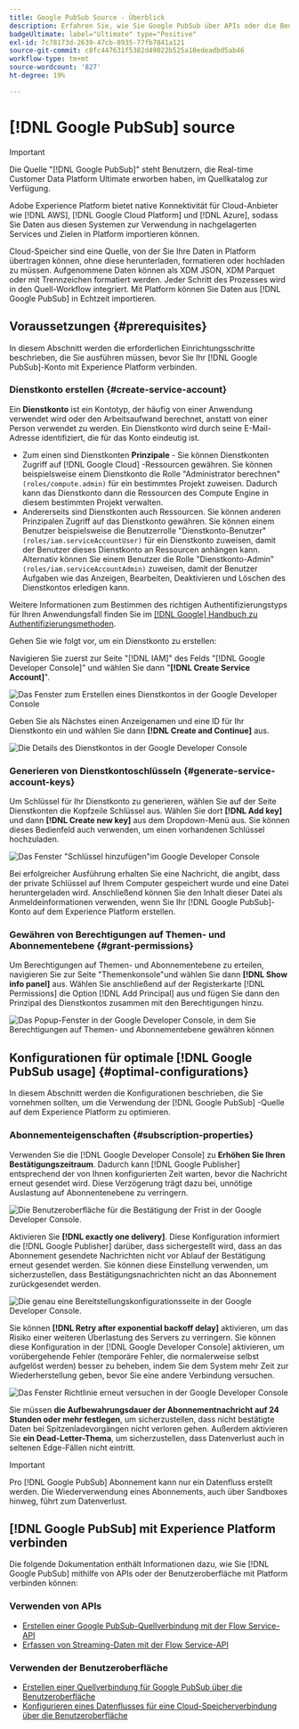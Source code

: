 ```yaml
---
title: Google PubSub Source - Überblick
description: Erfahren Sie, wie Sie Google PubSub über APIs oder die Benutzeroberfläche mit Adobe Experience Platform verbinden.
badgeUltimate: label="Ultimate" type="Positive"
exl-id: 7c78173d-2639-47cb-8935-77fb7841a121
source-git-commit: c8fc447631f5382d49022b525a10edeadbd5ab46
workflow-type: tm+mt
source-wordcount: '827'
ht-degree: 19%

---
```


# [!DNL Google PubSub] source

>[!IMPORTANT]
>
>Die Quelle &quot;[!DNL Google PubSub]&quot; steht Benutzern, die Real-time Customer Data Platform Ultimate erworben haben, im Quellkatalog zur Verfügung.

Adobe Experience Platform bietet native Konnektivität für Cloud-Anbieter wie [!DNL AWS], [!DNL Google Cloud Platform] und [!DNL Azure], sodass Sie Daten aus diesen Systemen zur Verwendung in nachgelagerten Services und Zielen in Platform importieren können.

Cloud-Speicher sind eine Quelle, von der Sie Ihre Daten in Platform übertragen können, ohne diese herunterladen, formatieren oder hochladen zu müssen. Aufgenommene Daten können als XDM JSON, XDM Parquet oder mit Trennzeichen formatiert werden. Jeder Schritt des Prozesses wird in den Quell-Workflow integriert. Mit Platform können Sie Daten aus [!DNL Google PubSub] in Echtzeit importieren.

## Voraussetzungen {#prerequisites}

In diesem Abschnitt werden die erforderlichen Einrichtungsschritte beschrieben, die Sie ausführen müssen, bevor Sie Ihr [!DNL Google PubSub]-Konto mit Experience Platform verbinden.

### Dienstkonto erstellen {#create-service-account}

Ein **Dienstkonto** ist ein Kontotyp, der häufig von einer Anwendung verwendet wird oder den Arbeitsaufwand berechnet, anstatt von einer Person verwendet zu werden. Ein Dienstkonto wird durch seine E-Mail-Adresse identifiziert, die für das Konto eindeutig ist.

* Zum einen sind Dienstkonten **Prinzipale** - Sie können Dienstkonten Zugriff auf [!DNL Google Cloud] -Ressourcen gewähren. Sie können beispielsweise einem Dienstkonto die Rolle &quot;Administrator berechnen&quot;`(roles/compute.admin)` für ein bestimmtes Projekt zuweisen. Dadurch kann das Dienstkonto dann die Ressourcen des Compute Engine in diesem bestimmten Projekt verwalten.
* Andererseits sind Dienstkonten auch Ressourcen. Sie können anderen Prinzipalen Zugriff auf das Dienstkonto gewähren. Sie können einem Benutzer beispielsweise die Benutzerrolle &quot;Dienstkonto-Benutzer&quot;`(roles/iam.serviceAccountUser)` für ein Dienstkonto zuweisen, damit der Benutzer dieses Dienstkonto an Ressourcen anhängen kann. Alternativ können Sie einem Benutzer die Rolle &quot;Dienstkonto-Admin&quot;`(roles/iam.serviceAccountAdmin)` zuweisen, damit der Benutzer Aufgaben wie das Anzeigen, Bearbeiten, Deaktivieren und Löschen des Dienstkontos erledigen kann.

Weitere Informationen zum Bestimmen des richtigen Authentifizierungstyps für Ihren Anwendungsfall finden Sie im [[!DNL Google] Handbuch zu Authentifizierungsmethoden](https://cloud.google.com/docs/authentication).

Gehen Sie wie folgt vor, um ein Dienstkonto zu erstellen:

Navigieren Sie zuerst zur Seite &quot;[!DNL IAM]&quot; des Felds &quot;[!DNL Google Developer Console]&quot; und wählen Sie dann &quot;**[!DNL Create Service Account]**&quot;.

![Das Fenster zum Erstellen eines Dienstkontos in der Google Developer Console](../../images/tutorials/create/google-pubsub/create-service-account.png)

Geben Sie als Nächstes einen Anzeigenamen und eine ID für Ihr Dienstkonto ein und wählen Sie dann **[!DNL Create and Continue]** aus.

![Die Details des Dienstkontos in der Google Developer Console](../../images/tutorials/create/google-pubsub/service-account-details.png)

### Generieren von Dienstkontoschlüsseln {#generate-service-account-keys}

Um Schlüssel für Ihr Dienstkonto zu generieren, wählen Sie auf der Seite Dienstkonten die Kopfzeile Schlüssel aus. Wählen Sie dort **[!DNL Add key]** und dann **[!DNL Create new key]** aus dem Dropdown-Menü aus. Sie können dieses Bedienfeld auch verwenden, um einen vorhandenen Schlüssel hochzuladen.

![Das Fenster &quot;Schlüssel hinzufügen&quot;im Google Developer Console](../../images/tutorials/create/google-pubsub/add-key.png)

Bei erfolgreicher Ausführung erhalten Sie eine Nachricht, die angibt, dass der private Schlüssel auf Ihrem Computer gespeichert wurde und eine Datei heruntergeladen wird. Anschließend können Sie den Inhalt dieser Datei als Anmeldeinformationen verwenden, wenn Sie Ihr [!DNL Google PubSub]-Konto auf dem Experience Platform erstellen.

### Gewähren von Berechtigungen auf Themen- und Abonnementebene {#grant-permissions}

Um Berechtigungen auf Themen- und Abonnementebene zu erteilen, navigieren Sie zur Seite &quot;Themenkonsole&quot;und wählen Sie dann **[!DNL Show info panel]** aus. Wählen Sie anschließend auf der Registerkarte [!DNL Permissions] die Option [!DNL Add Principal] aus und fügen Sie dann den Prinzipal des Dienstkontos zusammen mit den Berechtigungen hinzu.

![Das Popup-Fenster in der Google Developer Console, in dem Sie Berechtigungen auf Themen- und Abonnementebene gewähren können](../../images/tutorials/create/google-pubsub/add-principal.png)

## Konfigurationen für optimale [!DNL Google PubSub usage] {#optimal-configurations}

In diesem Abschnitt werden die Konfigurationen beschrieben, die Sie vornehmen sollten, um die Verwendung der [!DNL Google PubSub] -Quelle auf dem Experience Platform zu optimieren.

### Abonnementeigenschaften {#subscription-properties}

Verwenden Sie die [!DNL Google Developer Console] zu **Erhöhen Sie Ihren Bestätigungszeitraum**. Dadurch kann [!DNL Google Publisher] entsprechend der von Ihnen konfigurierten Zeit warten, bevor die Nachricht erneut gesendet wird. Diese Verzögerung trägt dazu bei, unnötige Auslastung auf Abonnentenebene zu verringern.

![Die Benutzeroberfläche für die Bestätigung der Frist in der Google Developer Console.](../../images/tutorials/create/google-pubsub/acknowledgement-deadline.png)

Aktivieren Sie **[!DNL exactly one delivery]**. Diese Konfiguration informiert die [!DNL Google Publisher] darüber, dass sichergestellt wird, dass an das Abonnement gesendete Nachrichten nicht vor Ablauf der Bestätigung erneut gesendet werden. Sie können diese Einstellung verwenden, um sicherzustellen, dass Bestätigungsnachrichten nicht an das Abonnement zurückgesendet werden.

![Die genau eine Bereitstellungskonfigurationsseite in der Google Developer Console.](../../images/tutorials/create/google-pubsub/exactly-one-delivery.png)

Sie können **[!DNL Retry after exponential backoff delay]** aktivieren, um das Risiko einer weiteren Überlastung des Servers zu verringern. Sie können diese Konfiguration in der [!DNL Google Developer Console] aktivieren, um vorübergehende Fehler (temporäre Fehler, die normalerweise selbst aufgelöst werden) besser zu beheben, indem Sie dem System mehr Zeit zur Wiederherstellung geben, bevor Sie eine andere Verbindung versuchen.

![Das Fenster Richtlinie erneut versuchen in der Google Developer Console](../../images/tutorials/create/google-pubsub/retry-policy.png)

Sie müssen **die Aufbewahrungsdauer der Abonnementnachricht auf 24 Stunden oder mehr festlegen**, um sicherzustellen, dass nicht bestätigte Daten bei Spitzenladevorgängen nicht verloren gehen. Außerdem aktivieren Sie **ein Dead-Letter-Thema**, um sicherzustellen, dass Datenverlust auch in seltenen Edge-Fällen nicht eintritt.

>[!IMPORTANT]
>
>Pro [!DNL Google PubSub] Abonnement kann nur ein Datenfluss erstellt werden. Die Wiederverwendung eines Abonnements, auch über Sandboxes hinweg, führt zum Datenverlust.

## [!DNL Google PubSub] mit Experience Platform verbinden

Die folgende Dokumentation enthält Informationen dazu, wie Sie [!DNL Google PubSub] mithilfe von APIs oder der Benutzeroberfläche mit Platform verbinden können:

### Verwenden von APIs

* [Erstellen einer Google PubSub-Quellverbindung mit der Flow Service-API](../../tutorials/api/create/cloud-storage/google-pubsub.md)
* [Erfassen von Streaming-Daten mit der Flow Service-API](../../tutorials/api/collect/streaming.md)

### Verwenden der Benutzeroberfläche

* [Erstellen einer Quellverbindung für Google PubSub über die Benutzeroberfläche](../../tutorials/ui/create/cloud-storage/google-pubsub.md)
* [Konfigurieren eines Datenflusses für eine Cloud-Speicherverbindung über die Benutzeroberfläche](../../tutorials/ui/dataflow/streaming/cloud-storage-streaming.md)
